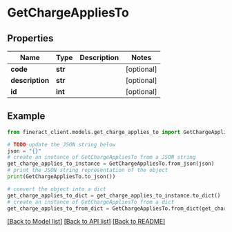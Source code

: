 # GetChargeAppliesTo


## Properties

Name | Type | Description | Notes
------------ | ------------- | ------------- | -------------
**code** | **str** |  | [optional] 
**description** | **str** |  | [optional] 
**id** | **int** |  | [optional] 

## Example

```python
from fineract_client.models.get_charge_applies_to import GetChargeAppliesTo

# TODO update the JSON string below
json = "{}"
# create an instance of GetChargeAppliesTo from a JSON string
get_charge_applies_to_instance = GetChargeAppliesTo.from_json(json)
# print the JSON string representation of the object
print(GetChargeAppliesTo.to_json())

# convert the object into a dict
get_charge_applies_to_dict = get_charge_applies_to_instance.to_dict()
# create an instance of GetChargeAppliesTo from a dict
get_charge_applies_to_from_dict = GetChargeAppliesTo.from_dict(get_charge_applies_to_dict)
```
[[Back to Model list]](../README.md#documentation-for-models) [[Back to API list]](../README.md#documentation-for-api-endpoints) [[Back to README]](../README.md)


